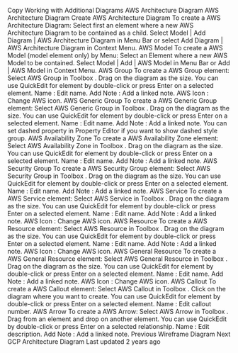 Copy
Working with Additional Diagrams
AWS Architecture Diagram
AWS Architecture Diagram
Create AWS Architecture Diagram
To create a AWS Architecture Diagram:
Select first an element where a new AWS Architecture Diagram to be contained as a child.
Select 
Model | Add Diagram | AWS Architecture Diagram
 in Menu Bar or select 
Add Diagram | AWS Architecture Diagram
 in Context Menu.
AWS Model
To create a AWS Model (model element only) by Menu:
Select an Element where a new AWS Model to be contained.
Select 
Model | Add | AWS Model
 in Menu Bar or 
Add | AWS Model
 in Context Menu.
AWS Group
To create a AWS Group element:
Select 
AWS Group
 in 
Toolbox
.
Drag on the diagram as the size.
You can use 
QuickEdit
 for element by double-click or press 
Enter
 on a selected element.
Name
 : Edit name.
Add Note
 : Add a linked note.
AWS Icon
 : Change AWS icon.
AWS Generic Group
To create a AWS Generic Group element:
Select 
AWS Generic Group
 in 
Toolbox
.
Drag on the diagram as the size.
You can use 
QuickEdit
 for element by double-click or press 
Enter
 on a selected element.
Name
 : Edit name.
Add Note
 : Add a linked note.
You can set 
dashed
 property in 
Property Editor
 if you want to show dashed style group.
AWS Availability Zone
To create a AWS Availability Zone element:
Select 
AWS Availability Zone
 in 
Toolbox
.
Drag on the diagram as the size.
You can use 
QuickEdit
 for element by double-click or press 
Enter
 on a selected element.
Name
 : Edit name.
Add Note
 : Add a linked note.
AWS Security Group
To create a AWS Security Group element:
Select 
AWS Security Group
 in 
Toolbox
.
Drag on the diagram as the size.
You can use 
QuickEdit
 for element by double-click or press 
Enter
 on a selected element.
Name
 : Edit name.
Add Note
 : Add a linked note.
AWS Service
To create a AWS Service element:
Select 
AWS Service
 in 
Toolbox
.
Drag on the diagram as the size.
You can use 
QuickEdit
 for element by double-click or press 
Enter
 on a selected element.
Name
 : Edit name.
Add Note
 : Add a linked note.
AWS Icon
 : Change AWS icon.
AWS Resource
To create a AWS Resource element:
Select 
AWS Resource
 in 
Toolbox
.
Drag on the diagram as the size.
You can use 
QuickEdit
 for element by double-click or press 
Enter
 on a selected element.
Name
 : Edit name.
Add Note
 : Add a linked note.
AWS Icon
 : Change AWS icon.
AWS General Resource
To create a AWS General Resource element:
Select 
AWS General Resource
 in 
Toolbox
.
Drag on the diagram as the size.
You can use 
QuickEdit
 for element by double-click or press 
Enter
 on a selected element.
Name
 : Edit name.
Add Note
 : Add a linked note.
AWS Icon
 : Change AWS icon.
AWS Callout
To create a AWS Callout element:
Select 
AWS Callout
 in 
Toolbox
.
Click on the diagram where you want to create.
You can use 
QuickEdit
 for element by double-click or press 
Enter
 on a selected element.
Name
 : Edit callout number.
AWS Arrow
To create a AWS Arrow:
Select 
AWS Arrow
 in 
Toolbox
.
Drag from an element and drop on another element.
You can use 
QuickEdit
 by double-click or press 
Enter
 on a selected relationship.
Name
 : Edit description.
Add Note
 : Add a linked note.
Previous
Wireframe Diagram
Next
GCP Architecture Diagram
Last updated 
2 years ago